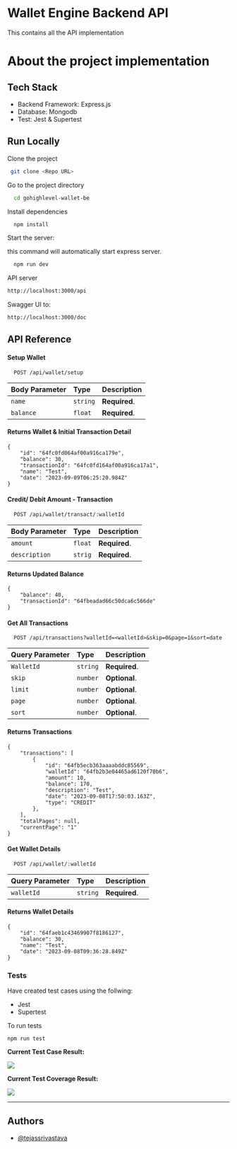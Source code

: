 # Wallet Engine Backend API

This contains all the API implementation

# About the project implementation

## Tech Stack

- Backend Framework: Express.js
- Database: Mongodb
- Test: Jest & Supertest

## Run Locally

Clone the project

```bash
 git clone <Repo URL>
```

Go to the project directory

```bash
  cd gohighlevel-wallet-be
```

Install dependencies

```bash
  npm install
```

Start the server:

this command will automatically start express server.

```bash
  npm run dev
```

API server

```bash
http://localhost:3000/api
```

Swagger UI to:

```bash
http://localhost:3000/doc
```

## API Reference

#### Setup Wallet

```http
  POST /api/wallet/setup
```

| Body Parameter     | Type     | Description   |
| :----------------- | :------- | :------------ |
| `name` | `string` | **Required**. |
| `balance` | `float` | **Required**. |

#### Returns Wallet & Initial Transaction Detail


```
{
    "id": "64fc0fd064af00a916ca179e",
    "balance": 30,
    "transactionId": "64fc0fd164af00a916ca17a1",
    "name": "Test",
    "date": "2023-09-09T06:25:20.984Z"
}
```

#### Credit/ Debit Amount - Transaction

```http
  POST /api/wallet/transact/:walletId
```

| Body Parameter     | Type     | Description   |
| :----------------- | :------- | :------------ |
| `amount` | `float` | **Required**. |
| `description` | `strig` | **Required**. |

#### Returns Updated Balance


```
{
    "balance": 40,
    "transactionId": "64fbeadad66c50dca6c566de"
}
```

#### Get All Transactions

```http
  POST /api/transactions?walletId=<walletId>&skip=0&page=1&sort=date
```

| Query Parameter     | Type     | Description   |
| :----------------- | :------- | :------------ |
| `WalletId` | `string` | **Required**. |
| `skip` | `number` | **Optional**. |
| `limit` | `number` | **Optional**. |
| `page` | `number` | **Optional**. |
| `sort` | `number` | **Optional**. |

#### Returns Transactions


```
{
    "transactions": [
        {
            "id": "64fb5ecb363aaaabddc85569",
            "walletId": "64fb2b3e04465ad6120f70b6",
            "amount": 10,
            "balance": 170,
            "description": "Test",
            "date": "2023-09-08T17:50:03.163Z",
            "type": "CREDIT"
        },
    ],
    "totalPages": null,
    "currentPage": "1"
}
```

#### Get Wallet Details

```http
  POST /api/wallet/:walletId
```

| Query Parameter     | Type     | Description   |
| :----------------- | :------- | :------------ |
| `walletId` | `string` | **Required**. |


#### Returns Wallet Details


```
{
    "id": "64faeb1c43469907f8186127",
    "balance": 30,
    "name": "Test",
    "date": "2023-09-08T09:36:28.849Z"
}
```

### Tests

Have created test cases using the follwing:

- Jest
- Supertest

To run tests

`npm run test`


**Current Test Case Result:**


[![](https://github.com/tejassrivastava/gohighlevel-wallet-be/blob/main/TestResult.png)](https://github.com/tejassrivastava/gohighlevel-wallet-be/blob/main/TestResult.png)

**Current Test Coverage Result:**

[![](https://github.com/tejassrivastava/gohighlevel-wallet-be/blob/main/TestCoverage.png)](https://github.com/tejassrivastava/gohighlevel-wallet-be/blob/main/TestCoverage.png)


------------


## Authors

- [@tejassrivastava](https://www.github.com/tejassrivastava)
